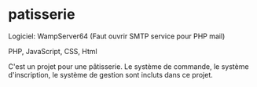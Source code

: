 # patisserie
Logiciel: WampServer64 (Faut ouvrir SMTP service pour PHP mail)

PHP, JavaScript, CSS, Html

C'est un projet pour une pâtisserie. Le système de commande, le système d'inscription, le système de gestion sont incluts dans ce projet.

